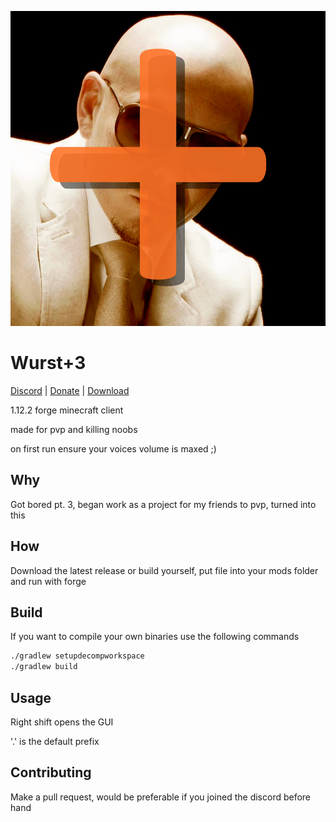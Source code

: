 ![logo](src/main/resources/logo.png)

# Wurst+3

[Discord](discord.gg/hvnZePKQHx) | [Donate](https://paypal.com/trvsf) | [Download]()

1.12.2 forge minecraft client

made for pvp and killing noobs

on first run ensure your voices volume is maxed ;)

## Why

Got bored pt. 3, began work as a project for my friends to pvp, turned into this

## How

Download the latest release or build yourself, put file into your mods folder and run with forge

## Build

If you want to compile your own binaries use the following commands


```bash
./gradlew setupdecompworkspace
./gradlew build
```

## Usage

Right shift opens the GUI

'.' is the default prefix

## Contributing
Make a pull request, would be preferable if you joined the discord before hand
